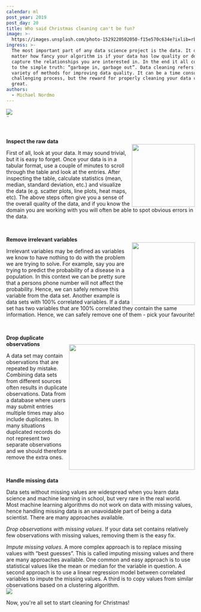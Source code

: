 ```yaml
---
calendar: ml
post_year: 2019
post_day: 20
title: Who said Christmas cleaning can't be fun?
image: >-
  https://images.unsplash.com/photo-1529220502050-f15e570c634e?ixlib=rb-1.2.1&ixid=eyJhcHBfaWQiOjEyMDd9&auto=format&fit=crop&w=1100&q=60
ingress: >-
  The most important part of any data science project is the data. It does not
  matter how fancy your algorithm is if your data has low quality or does not
  capture the relationships you are interested in. In the end it all comes down
  to the simple truth: “garbage in, garbage out”. Data cleaning refers to a
  variety of methods for improving data quality. It can be a time consuming and
  challenging process, but the reward for properly cleaning your data can be
  great.
authors:
  - Michael Nordmo
---
```

<img src="https://i.imgflip.com/3hmrcj.jpg" style="display: block; margin-left: auto; margin-right: auto;"/>¨

<br/>

<img src="https://i.imgflip.com/3hmudr.jpg" align="right" style="margin:30px 0 0 5px; width:12em;"/>

**Inspect the raw data**

First of all, look at your data. It may sound trivial, but it is easy to forget. Once your data is in a tabular format, use a couple of minutes to scroll through the table and look at the entries. After inspecting the table, calculate statistics (mean, median, standard deviation, etc.) and visualize the data (e.g. scatter plots, line plots, heat maps, etc). The above steps often give you a sense of the overall quality of the data, and if you know the domain you are working with you will often be able to spot obvious errors in the data.

<br/>

<img src="https://i.imgflip.com/3hmum2.jpg" align="right" style="margin:30px 0 0 5px; width:12em;"/>

**Remove irrelevant variables**

Irrelevant variables may be defined as variables we know to have nothing to do with the problem we are trying to solve. For example, say you are trying to predict the probability of a disease in a population. In this context we can be pretty sure that a persons phone number will not affect the probability. Hence, we can safely remove this variable from the data set. Another example is data sets with 100% correlated variables. If a data set has two variables that are 100% correlated they contain the same information. Hence, we can safely remove one of them - pick your favourite!

<br/>

<img src="https://i.imgflip.com/3hmurq.jpg" align="right" style="margin:40px 0 10px 5px; width:24em"/>

**Drop duplicate observations**

A data set may contain observations that are repeated by mistake. Combining data sets from different sources often results in duplicate observations. Data from a database where users may submit entries multiple times may also include duplicates. In many situations duplicated records do not represent two separate observations and we should therefore remove the extra ones.

<br/>

**Handle missing data**

Data sets without missing values are widespread when you learn data science and machine learning in school, but very rare in the real world. Most machine learning algorithms do not work on data with missing values, hence handling missing data is an unavoidable part of being a data scientist. There are many approaches available.

_Drop observations with missing values_. If your data set contains relatively few observations with missing values, removing them is the easy fix.

_Impute missing values_. A more complex approach is to replace missing values with “best guesses”. This is called imputing missing values and there are many approaches available. One common and easy approach is to use statistical values like the mean or median for the variable in question. A second approach is to use a linear regression model between correlated variables to impute the missing values. A third is to copy values from similar observations based on a clustering algorithm.
<img src="https://i.imgflip.com/3hmv8b.jpg" style="display: block; margin-left: auto; margin-right: auto;"/>

Now, you're all set to start cleaning for Christmas!
